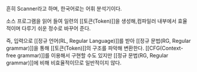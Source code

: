 
흔히 Scanner라고 하며, 한국어로는 어휘 분석기이다. 

소스 프로그램을 읽어 들여 일련의 [[토큰(Token)]]을 생성해,컴파일러 내부에서 효율적이며 다루기 쉬운 정수로 바꾸어 준다. 

즉, 입력으로 [[정규 언어(RL, Regular Language)]]를 받아 [[정규 문법(RG, Regular grammar)]]을 통해 [[토큰(Token)]]의 구조를 파악해 변환한다. [[CFG(Context-free grammar)]]를 이용해서 구현할 수도 있지만 [[정규 문법(RG, Regular grammar)]]에 비해 비효율적이므로 일반적이지 않다. 

